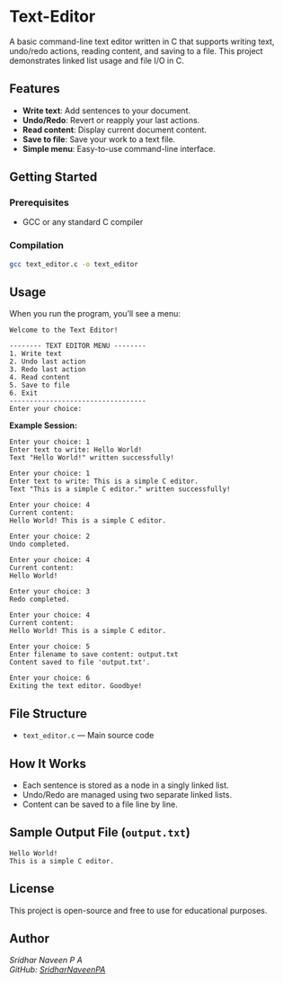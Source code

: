 # Text-Editor
A basic command-line text editor written in C that supports writing text, undo/redo actions, reading content, and saving to a file. This project demonstrates linked list usage and file I/O in C.

## Features

- **Write text**: Add sentences to your document.
- **Undo/Redo**: Revert or reapply your last actions.
- **Read content**: Display current document content.
- **Save to file**: Save your work to a text file.
- **Simple menu**: Easy-to-use command-line interface.



## Getting Started

### Prerequisites

- GCC or any standard C compiler

### Compilation

```bash
gcc text_editor.c -o text_editor
```


## Usage

When you run the program, you’ll see a menu:

```
Welcome to the Text Editor!

-------- TEXT EDITOR MENU --------
1. Write text
2. Undo last action
3. Redo last action
4. Read content
5. Save to file
6. Exit
----------------------------------
Enter your choice:
```

**Example Session:**

```
Enter your choice: 1
Enter text to write: Hello World!
Text "Hello World!" written successfully!

Enter your choice: 1
Enter text to write: This is a simple C editor.
Text "This is a simple C editor." written successfully!

Enter your choice: 4
Current content:
Hello World! This is a simple C editor.

Enter your choice: 2
Undo completed.

Enter your choice: 4
Current content:
Hello World!

Enter your choice: 3
Redo completed.

Enter your choice: 4
Current content:
Hello World! This is a simple C editor.

Enter your choice: 5
Enter filename to save content: output.txt
Content saved to file 'output.txt'.

Enter your choice: 6
Exiting the text editor. Goodbye!
```



## File Structure

- `text_editor.c` — Main source code



## How It Works

- Each sentence is stored as a node in a singly linked list.
- Undo/Redo are managed using two separate linked lists.
- Content can be saved to a file line by line.



## Sample Output File (`output.txt`)

```
Hello World!
This is a simple C editor.
```


## License

This project is open-source and free to use for educational purposes.


## Author

*Sridhar Naveen P A*  
*GitHub: [SridharNaveenPA](https://github.com/SridharNaveenPA)*
